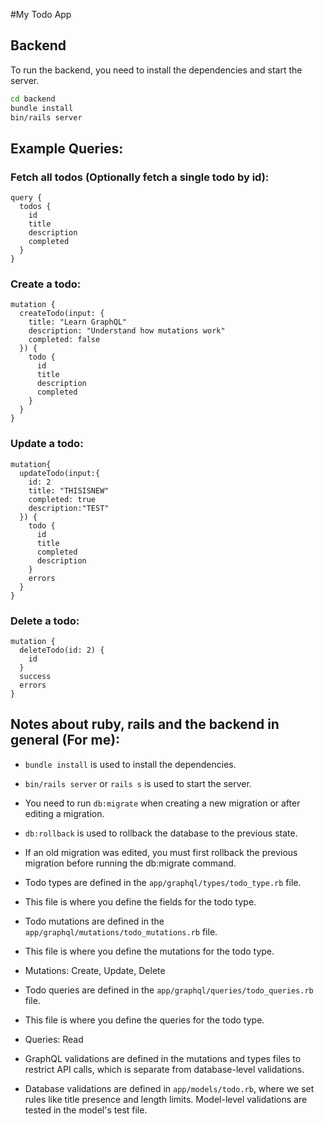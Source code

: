 #My Todo App

## Backend

To run the backend, you need to install the dependencies and start the server.

```bash
cd backend
bundle install
bin/rails server
```

## Example Queries:

### Fetch all todos (Optionally fetch a single todo by id):

```
query {
  todos {
    id
    title
    description
    completed
  }
}
```

### Create a todo:

```
mutation {
  createTodo(input: {
    title: "Learn GraphQL"
    description: "Understand how mutations work"
    completed: false
  }) {
    todo {
      id
      title
      description
      completed
    }
  }
}
```

### Update a todo:

```
mutation{
  updateTodo(input:{
    id: 2
    title: "THISISNEW"
    completed: true
    description:"TEST"
  }) {
    todo {
      id
      title
      completed
      description
    }
    errors
  }
}
```

### Delete a todo:

```
mutation {
  deleteTodo(id: 2) {
    id
  }
  success
  errors
}
```

## Notes about ruby, rails and the backend in general (For me):

- `bundle install` is used to install the dependencies.
- `bin/rails server` or `rails s` is used to start the server.
- You need to run `db:migrate` when creating a new migration or after editing a migration.
- `db:rollback` is used to rollback the database to the previous state.
- If an old migration was edited, you must first rollback the previous migration before running the db:migrate command.

- Todo types are defined in the `app/graphql/types/todo_type.rb` file.
- This file is where you define the fields for the todo type.

- Todo mutations are defined in the `app/graphql/mutations/todo_mutations.rb` file.
- This file is where you define the mutations for the todo type.
- Mutations: Create, Update, Delete

- Todo queries are defined in the `app/graphql/queries/todo_queries.rb` file.
- This file is where you define the queries for the todo type.
- Queries: Read

- GraphQL validations are defined in the mutations and types files to restrict API calls, which is separate from database-level validations.
- Database validations are defined in `app/models/todo.rb`, where we set rules like title presence and length limits. Model-level validations are tested in the model's test file.
